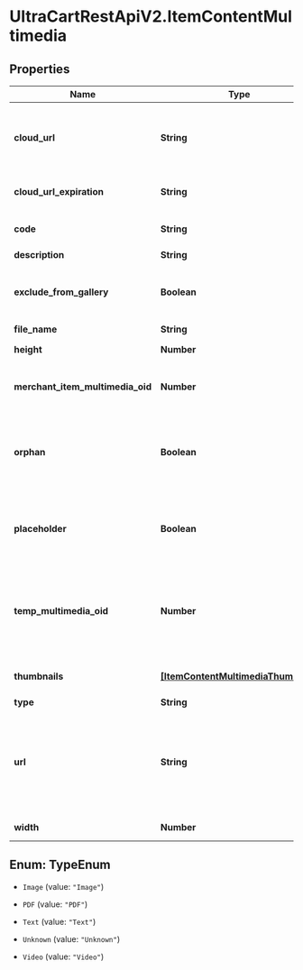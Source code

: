 # UltraCartRestApiV2.ItemContentMultimedia

## Properties
Name | Type | Description | Notes
------------ | ------------- | ------------- | -------------
**cloud_url** | **String** | URL where the image can be downloaded from the cloud | [optional] 
**cloud_url_expiration** | **String** | Expiration date of the cloud URL | [optional] 
**code** | **String** | Code assigned to the file | [optional] 
**description** | **String** | Description | [optional] 
**exclude_from_gallery** | **Boolean** | True to exclude from multimedia gallery | [optional] 
**file_name** | **String** | File name | [optional] 
**height** | **Number** | Height of the image | [optional] 
**merchant_item_multimedia_oid** | **Number** | Item multimedia object identifier | [optional] 
**orphan** | **Boolean** | True if the multimedia is an orphan of the active StoreFront themes | [optional] 
**placeholder** | **Boolean** | True if the object is a place holder that can be populated | [optional] 
**temp_multimedia_oid** | **Number** | Temporary multimedia object identifier assigned if uploading new multimedia | [optional] 
**thumbnails** | [**[ItemContentMultimediaThumbnail]**](ItemContentMultimediaThumbnail.md) | Thumbnails of this image | [optional] 
**type** | **String** | Type of file | [optional] 
**url** | **String** | URL to download file (on new multimedia record this can be a URL for UltraCart to fetch) | [optional] 
**width** | **Number** | Width of the image | [optional] 


<a name="TypeEnum"></a>
## Enum: TypeEnum


* `Image` (value: `"Image"`)

* `PDF` (value: `"PDF"`)

* `Text` (value: `"Text"`)

* `Unknown` (value: `"Unknown"`)

* `Video` (value: `"Video"`)





